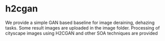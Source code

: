 # h2cgan
We provide a simple GAN based baseline for image deraining, dehazing tasks. Some result images are uploaded in the image folder. Processing of cityscape images using H2CGAN and other SOA techniques are provided
